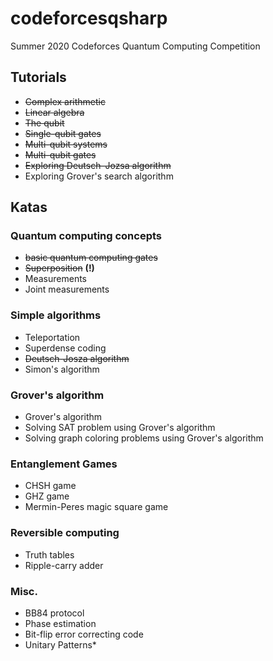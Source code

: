 # codeforcesqsharp #
Summer 2020 Codeforces Quantum Computing Competition

## Tutorials ##
- ~~Complex arithmetic~~
- ~~Linear algebra~~
- ~~The qubit~~
- ~~Single-qubit gates~~
- ~~Multi-qubit systems~~
- ~~Multi-qubit gates~~
- ~~Exploring Deutsch–Jozsa algorithm~~
- Exploring Grover's search algorithm

## Katas ##
### Quantum computing concepts ###
- ~~basic quantum computing gates~~
- ~~Superposition~~ **(!)**
- Measurements
- Joint measurements

### Simple algorithms ###
- Teleportation
- Superdense coding
- ~~Deutsch-Josza algorithm~~
- Simon's algorithm

### Grover's algorithm ###
- Grover's algorithm
- Solving SAT problem using Grover's algorithm
- Solving graph coloring problems using Grover's algorithm

### Entanglement Games ###
- CHSH game
- GHZ game
- Mermin-Peres magic square game

### Reversible computing ###
- Truth tables
- Ripple-carry adder

### Misc. ###
- BB84 protocol
- Phase estimation
- Bit-flip error correcting code
- Unitary Patterns\*
